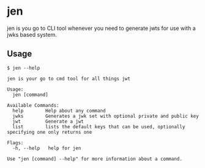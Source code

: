 # jen

jen is you go to CLI tool whenever you need to generate jwts for use with a jwks based system.

## Usage

```
$ jen --help

jen is your go to cmd tool for all things jwt

Usage:
  jen [command]

Available Commands:
  help        Help about any command
  jwks        Generates a jwk set with optional private and public key
  jwt         Generate a jwt
  list        lists the default keys that can be used, optionally specifying one only returns one

Flags:
  -h, --help   help for jen

Use "jen [command] --help" for more information about a command.
```

 
